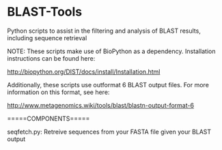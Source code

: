 # BLAST-Tools
Python scripts to assist in the filtering and analysis of BLAST results, including sequence retrieval 

NOTE: These scripts make use of BioPython as a dependency. Installation instructions can be found here:

http://biopython.org/DIST/docs/install/Installation.html

Additionally, these scripts use outformat 6 BLAST output files. For more information on this format, see here:

http://www.metagenomics.wiki/tools/blast/blastn-output-format-6

=====COMPONENTS=====

seqfetch.py:
Retreive sequences from your FASTA file given your BLAST output


